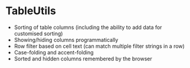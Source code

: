 TableUtils
==========

* Sorting of table columns (including the ability to add data for customised sorting)
* Showing/hiding columns programmatically
* Row filter based on cell text (can match multiple filter strings in a row)
* Case-folding and accent-folding
* Sorted and hidden columns remembered by the browser

